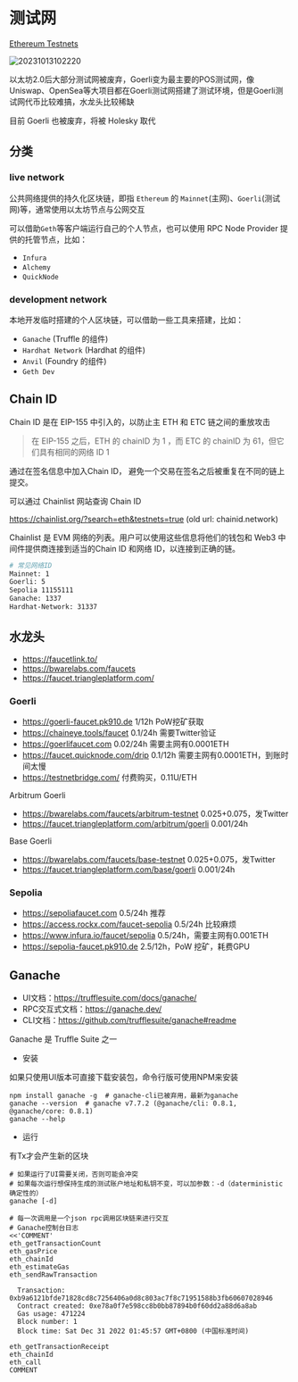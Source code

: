 # 测试网

[Ethereum Testnets](https://ethereum.org/en/developers/docs/networks/#ethereum-testnets)

![20231013102220](https://image.zuoright.com/20231013102220.png)

以太坊2.0后大部分测试网被废弃，Goerli变为最主要的POS测试网，像Uniswap、OpenSea等大项目都在Goerli测试网搭建了测试环境，但是Goerli测试网代币比较难搞，水龙头比较稀缺

目前 Goerli 也被废弃，将被 Holesky 取代

## 分类

### live network

公共网络提供的持久化区块链，即指 `Ethereum` 的 `Mainnet`(主网)、`Goerli`(测试网)等，通常使用以太坊节点与公网交互

可以借助`Geth`等客户端运行自己的个人节点，也可以使用 RPC Node Provider 提供的托管节点，比如：

- `Infura`
- `Alchemy`
- `QuickNode`

### development network

本地开发临时搭建的个人区块链，可以借助一些工具来搭建，比如：

- `Ganache` (Truffle 的组件)
- `Hardhat Network` (Hardhat 的组件)
- `Anvil` (Foundry 的组件)
- `Geth Dev`

## Chain ID

Chain ID 是在 EIP-155 中引入的，以防止主 ETH 和 ETC 链之间的重放攻击

> 在 EIP-155 之后，ETH 的 chainID 为 1 ，而 ETC 的 chainID 为 61，但它们具有相同的网络 ID 1

通过在签名信息中加入Chain ID， 避免一个交易在签名之后被重复在不同的链上提交。

可以通过 Chainlist 网站查询 Chain ID

<https://chainlist.org/?search=eth&testnets=true> (old url: chainid.network)

Chainlist 是 EVM 网络的列表。用户可以使用这些信息将他们的钱包和 Web3 中间件提供商连接到适当的Chain ID 和网络 ID，以连接到正确的链。

```bash
# 常见网络ID
Mainnet: 1
Goerli: 5
Sepolia 11155111
Ganache: 1337
Hardhat-Network: 31337
```

## 水龙头

- <https://faucetlink.to/>
- <https://bwarelabs.com/faucets>
- <https://faucet.triangleplatform.com/>

### Goerli

- <https://goerli-faucet.pk910.de>  1/12h PoW挖矿获取
- <https://chaineye.tools/faucet>  0.1/24h 需要Twitter验证
- <https://goerlifaucet.com>  0.02/24h 需要主网有0.0001ETH
- <https://faucet.quicknode.com/drip>  0.1/12h 需要主网有0.0001ETH，到账时间太慢
- <https://testnetbridge.com/>  付费购买，0.11U/ETH

Arbitrum Goerli

- <https://bwarelabs.com/faucets/arbitrum-testnet>  0.025+0.075，发Twitter
- <https://faucet.triangleplatform.com/arbitrum/goerli>  0.001/24h

Base Goerli

- <https://bwarelabs.com/faucets/base-testnet>  0.025+0.075，发Twitter
- <https://faucet.triangleplatform.com/base/goerli>  0.001/24h

### Sepolia

- <https://sepoliafaucet.com>  0.5/24h 推荐
- <https://access.rockx.com/faucet-sepolia>  0.5/24h 比较麻烦
- <https://www.infura.io/faucet/sepolia>  0.5/24h，需要主网有0.001ETH
- <https://sepolia-faucet.pk910.de>  2.5/12h，PoW 挖矿，耗费GPU

## Ganache

- UI文档：<https://trufflesuite.com/docs/ganache/>
- RPC交互式文档：<https://ganache.dev/>
- CLI文档：<https://github.com/trufflesuite/ganache#readme>

Ganache 是 Truffle Suite 之一

- 安装

如果只使用UI版本可直接下载安装包，命令行版可使用NPM来安装

```shell
npm install ganache -g  # ganache-cli已被弃用，最新为ganache
ganache --version  # ganache v7.7.2 (@ganache/cli: 0.8.1, @ganache/core: 0.8.1)
ganache --help
```

- 运行

有Tx才会产生新的区块

```shell
# 如果运行了UI需要关闭，否则可能会冲突
# 如果每次运行想保持生成的测试账户地址和私钥不变，可以加参数：-d（daterministic 确定性的）
ganache [-d]

# 每一次调用是一个json rpc调用区块链来进行交互
# Ganache控制台日志
<<'COMMENT'
eth_getTransactionCount
eth_gasPrice
eth_chainId
eth_estimateGas
eth_sendRawTransaction

  Transaction: 0xb9a6121bfde71828cd8c7256406a0d8c803ac7f8c71951588b3fb60607028946
  Contract created: 0xe78a0f7e598cc8b0bb87894b0f60dd2a88d6a8ab
  Gas usage: 471224
  Block number: 1
  Block time: Sat Dec 31 2022 01:45:57 GMT+0800 (中国标准时间)

eth_getTransactionReceipt
eth_chainId
eth_call
COMMENT
```
